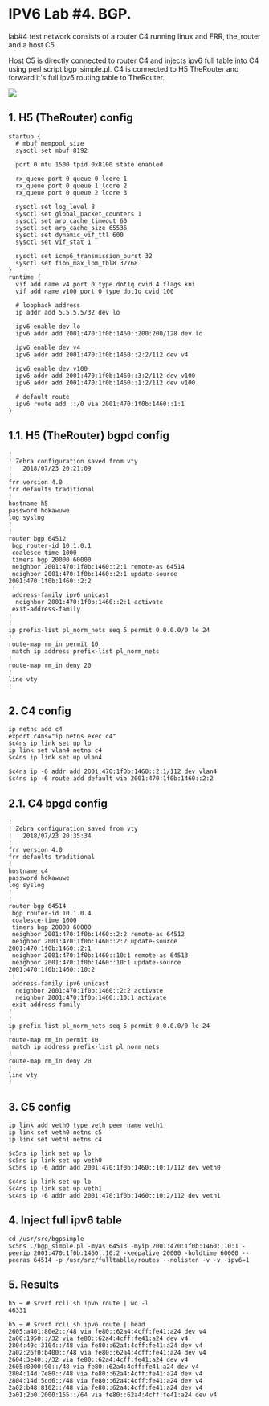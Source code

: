 # IPV6 Lab #4. BGP.

lab#4 test network consists of a router C4 running linux and FRR,
the_router and a host C5. 

Host C5 is directly connected to router C4 and injects ipv6 full table 
into C4 using perl script bgp_simple.pl. C4 is connected to H5 TheRouter
and forward it's full ipv6 routing table to TheRouter.

<img src="http://therouter.net/images/ipv6/ipv6 lab4 bgp.png">

## 1. H5 (TheRouter) config

	startup {
	  # mbuf mempool size
	  sysctl set mbuf 8192
	
	  port 0 mtu 1500 tpid 0x8100 state enabled
	
	  rx_queue port 0 queue 0 lcore 1
	  rx_queue port 0 queue 1 lcore 2
	  rx_queue port 0 queue 2 lcore 3
	
	  sysctl set log_level 8
	  sysctl set global_packet_counters 1
	  sysctl set arp_cache_timeout 60
	  sysctl set arp_cache_size 65536
	  sysctl set dynamic_vif_ttl 600
	  sysctl set vif_stat 1
	
	  sysctl set icmp6_transmission_burst 32
	  sysctl set fib6_max_lpm_tbl8 32768
	}
	runtime {
	  vif add name v4 port 0 type dot1q cvid 4 flags kni
	  vif add name v100 port 0 type dot1q cvid 100
	
	  # loopback address
	  ip addr add 5.5.5.5/32 dev lo
	
	  ipv6 enable dev lo
	  ipv6 addr add 2001:470:1f0b:1460::200:200/128 dev lo
	
	  ipv6 enable dev v4
	  ipv6 addr add 2001:470:1f0b:1460::2:2/112 dev v4
	
	  ipv6 enable dev v100
	  ipv6 addr add 2001:470:1f0b:1460::3:2/112 dev v100
	  ipv6 addr add 2001:470:1f0b:1460::1:2/112 dev v100
	
	  # default route
	  ipv6 route add ::/0 via 2001:470:1f0b:1460::1:1
	}

## 1.1. H5 (TheRouter) bgpd config

	!
	! Zebra configuration saved from vty
	!   2018/07/23 20:21:09
	!
	frr version 4.0
	frr defaults traditional
	!
	hostname h5
	password hokawuwe
	log syslog
	!
	!
	router bgp 64512
	 bgp router-id 10.1.0.1
	 coalesce-time 1000
	 timers bgp 20000 60000
	 neighbor 2001:470:1f0b:1460::2:1 remote-as 64514
	 neighbor 2001:470:1f0b:1460::2:1 update-source 2001:470:1f0b:1460::2:2
	 !
	 address-family ipv6 unicast
	  neighbor 2001:470:1f0b:1460::2:1 activate
	 exit-address-family
	!
	!
	ip prefix-list pl_norm_nets seq 5 permit 0.0.0.0/0 le 24
	!
	route-map rm_in permit 10
	 match ip address prefix-list pl_norm_nets
	!
	route-map rm_in deny 20
	!
	line vty
	!

## 2. C4 config

	ip netns add c4
	export c4ns="ip netns exec c4"
	$c4ns ip link set up lo
	ip link set vlan4 netns c4
	$c4ns ip link set up vlan4
	
	$c4ns ip -6 addr add 2001:470:1f0b:1460::2:1/112 dev vlan4
	$c4ns ip -6 route add default via 2001:470:1f0b:1460::2:2
	
## 2.1. C4 bpgd config

	!
	! Zebra configuration saved from vty
	!   2018/07/23 20:35:34
	!
	frr version 4.0
	frr defaults traditional
	!
	hostname c4
	password hokawuwe
	log syslog
	!
	!
	router bgp 64514
	 bgp router-id 10.1.0.4
	 coalesce-time 1000
	 timers bgp 20000 60000
	 neighbor 2001:470:1f0b:1460::2:2 remote-as 64512
	 neighbor 2001:470:1f0b:1460::2:2 update-source 2001:470:1f0b:1460::2:1
	 neighbor 2001:470:1f0b:1460::10:1 remote-as 64513
	 neighbor 2001:470:1f0b:1460::10:1 update-source 2001:470:1f0b:1460::10:2
	 !
	 address-family ipv6 unicast
	  neighbor 2001:470:1f0b:1460::2:2 activate
	  neighbor 2001:470:1f0b:1460::10:1 activate
	 exit-address-family
	!
	!
	ip prefix-list pl_norm_nets seq 5 permit 0.0.0.0/0 le 24
	!
	route-map rm_in permit 10
	 match ip address prefix-list pl_norm_nets
	!
	route-map rm_in deny 20
	!
	line vty
	!

## 3. C5 config

	ip link add veth0 type veth peer name veth1
	ip link set veth0 netns c5
	ip link set veth1 netns c4
	
	$c5ns ip link set up lo
	$c5ns ip link set up veth0
	$c5ns ip -6 addr add 2001:470:1f0b:1460::10:1/112 dev veth0
	
	$c4ns ip link set up lo
	$c4ns ip link set up veth1
	$c4ns ip -6 addr add 2001:470:1f0b:1460::10:2/112 dev veth1	


## 4. Inject full ipv6 table

	cd /usr/src/bgpsimple
	$c5ns ./bgp_simple.pl -myas 64513 -myip 2001:470:1f0b:1460::10:1 -peerip 2001:470:1f0b:1460::10:2 -keepalive 20000 -holdtime 60000 --peeras 64514 -p /usr/src/fulltablle/routes --nolisten -v -v -ipv6=1

## 5. Results

	h5 ~ # $rvrf rcli sh ipv6 route | wc -l
	46331
	
	h5 ~ # $rvrf rcli sh ipv6 route | head
	2605:a401:80e2::/48 via fe80::62a4:4cff:fe41:a24 dev v4
	2a00:1950::/32 via fe80::62a4:4cff:fe41:a24 dev v4
	2804:49c:3104::/48 via fe80::62a4:4cff:fe41:a24 dev v4
	2a02:26f0:b400::/48 via fe80::62a4:4cff:fe41:a24 dev v4
	2604:3e40::/32 via fe80::62a4:4cff:fe41:a24 dev v4
	2605:8000:90::/48 via fe80::62a4:4cff:fe41:a24 dev v4
	2804:14d:7e80::/48 via fe80::62a4:4cff:fe41:a24 dev v4
	2804:14d:5cd6::/48 via fe80::62a4:4cff:fe41:a24 dev v4
	2a02:b48:8102::/48 via fe80::62a4:4cff:fe41:a24 dev v4
	2a01:2b0:2000:155::/64 via fe80::62a4:4cff:fe41:a24 dev v4
